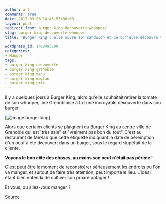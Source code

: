 ```yaml
---
author: art
comments: true
date: 2017-03-06 14:43:53+00:00
layout: post
redirect_from: burger-king-decouverte-whooper/
slug: burger-king-decouverte-whooper
title: 'Burger King : elle ouvre son sandwich et ce qu''elle découvre va vous révolter
  !'
wordpress_id: 1438493790
categories:
- Manger
tags:
- burger king decouverte
- burger king grenoble
- burger king menu
- burger king meylan
- burger king prix
---
```


Il y a quelques jours à Burger King, alors qu'elle souhaitait retirer la tomate de son whooper, une Grenobloise à fait une incroyable découverte dans son burger.
<!-- more -->

[![image burger king](https://static.irz.fr/2017/03/burger-king-decouverte-incroyable.jpg)]

Alors que certains clients se plaignent du Burger King au centre ville de Grenoble qui est "très sale" et "vraiment pas bon du tout", C'est au restaurant de Meylan que cette étiquette indiquant la date de péremption d'un oeuf à été découvert dans un burger, sous le regard stupéfait de la cliente.

**Voyons le bon côté des choses, au moins son oeuf n'était pas périmé !**

C'est peut être le moment de reconsidérer sérieusement les endroits ou l'on va manger, et surtout de faire très attention, peut importe le lieu. L'idéal étant bien entendu de cultiver son propre potager !

Et vous, ou allez-vous manger ?

[Source](https://www.facebook.com/groups/789503794408046/permalink/1593953103963107/)
